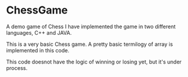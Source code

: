 # ChessGame
A demo game of Chess
I have implemented the game in two different languages, C++ and JAVA.

This is a very basic Chess game.
A pretty basic termilogy of array is implemented in this code.

This code doesnot have the logic of winning or losing yet, but it's under process.
